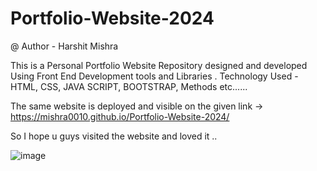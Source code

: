 # Portfolio-Website-2024

@ Author - Harshit Mishra

This is a Personal Portfolio Website Repository designed and developed Using Front End Development tools and Libraries . Technology Used - HTML, CSS, JAVA SCRIPT, BOOTSTRAP, Methods etc......

The same website is deployed and visible on the given link -> https://mishra0010.github.io/Portfolio-Website-2024/

So I hope u guys visited the website and loved it ..

![image](https://github.com/user-attachments/assets/21fffd29-0789-4636-bfac-984ca3156fab)
